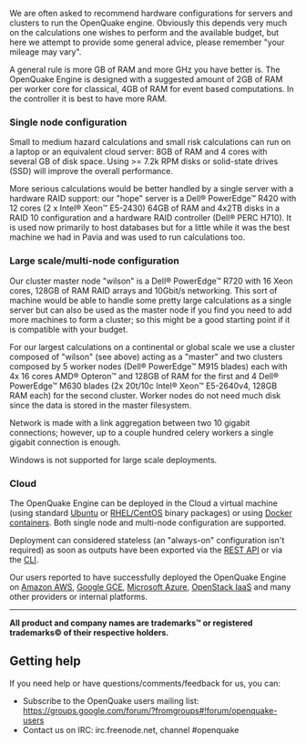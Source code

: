 We are often asked to recommend hardware configurations for servers and clusters to run the OpenQuake engine.  Obviously this depends very much on the calculations one wishes to perform and the available budget, but here we attempt to provide some general advice, please remember "your mileage may vary".

A general rule is more GB of RAM and more GHz you have better is. The OpenQuake Engine is designed with a suggested amount of 2GB of RAM per worker core for classical, 4GB of RAM for event based computations. In the controller it is best to have more RAM.

### Single node configuration

Small to medium hazard calculations and small risk calculations can run on a laptop or an equivalent cloud server: 8GB of RAM and 4 cores with several GB of disk space. Using >= 7.2k RPM disks or solid-state drives (SSD) will improve the overall performance.

More serious calculations would be better handled by a single server with a hardware RAID support: our "hope" server is a Dell® PowerEdge™ R420 with 12 cores (2 x Intel® Xeon™ E5-2430) 64GB of RAM and 4x2TB disks in a RAID 10 configuration and a hardware RAID controller (Dell® PERC H710).  It is used now primarily to host databases but for a little while it was the best machine we had in Pavia and was used to run calculations too.

### Large scale/multi-node configuration

Our cluster master node "wilson" is a Dell® PowerEdge™ R720 with 16 Xeon cores, 128GB of RAM RAID arrays and 10Gbit/s networking. This sort of machine would be able to handle some pretty large calculations as a single server but can also be used as the master node if you find you need to add more machines to form a cluster; so this might be a good starting point if it is compatible with your budget.

For our largest calculations on a continental or global scale we use a cluster composed of "wilson" (see above) acting as a "master" and two clusters composed by 5 worker nodes (Dell® PowerEdge™ M915 blades) each with 4x 16 cores AMD® Opteron™ and 128GB of RAM for the first and 4 Dell® PowerEdge™ M630 blades (2x 20t/10c Intel® Xeon™ E5-2640v4, 128GB RAM each) for the second cluster.  Worker nodes do not need much disk since the data is stored in the master filesystem.

Network is made with a link aggregation between two 10 gigabit connections; however, up to a couple hundred celery workers a single gigabit connection is enough.

Windows is not supported for large scale deployments.

### Cloud

The OpenQuake Engine can be deployed in the Cloud a virtual machine (using standard [Ubuntu](installing/ubuntu.md) or [RHEL/CentOS](installing/rhel.md) binary packages) or using [Docker containers](installing/docker.md). Both single node and multi-node configuration are supported.

Deployment can considered stateless (an "always-on" configuration isn't required) as soon as outputs have been exported via the [REST API](running/server.md) or via the [CLI](running/unix.md).

Our users reported to have successfully deployed the OpenQuake Engine on [Amazon AWS](https://aws.amazon.com/), [Google GCE](https://cloud.google.com/compute/), [Microsoft Azure](https://azure.microsoft.com/), [OpenStack IaaS](https://www.openstack.org/) and many other providers or internal platforms.

***

**All product and company names are trademarks™ or registered trademarks© of their respective holders.**

## Getting help
If you need help or have questions/comments/feedback for us, you can:
  * Subscribe to the OpenQuake users mailing list: https://groups.google.com/forum/?fromgroups#!forum/openquake-users
  * Contact us on IRC: irc.freenode.net, channel #openquake
